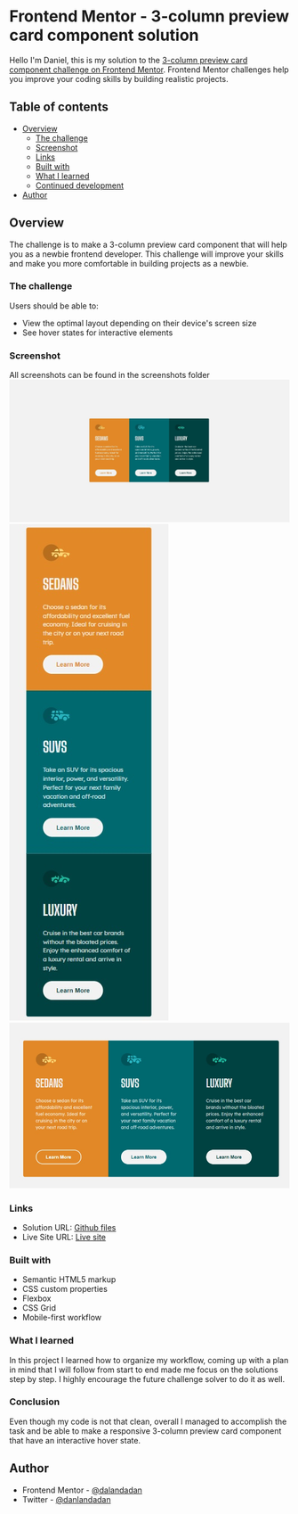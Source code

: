 # Frontend Mentor - 3-column preview card component solution

Hello I'm Daniel, this is my solution to the [3-column preview card component challenge on Frontend Mentor](https://www.frontendmentor.io/challenges/3column-preview-card-component-pH92eAR2-). Frontend Mentor challenges help you improve your coding skills by building realistic projects. 

## Table of contents

- [Overview](#overview)
  - [The challenge](#the-challenge)
  - [Screenshot](#screenshot)
  - [Links](#links)
  - [Built with](#built-with)
  - [What I learned](#what-i-learned)
  - [Continued development](#continued-development)
- [Author](#author)

## Overview

The challenge is to make a 3-column preview card component that will help you as a newbie frontend developer. This challenge will improve your skills and make you more comfortable in building projects as a newbie.

### The challenge

Users should be able to:

- View the optimal layout depending on their device's screen size
- See hover states for interactive elements

### Screenshot

All screenshots can be found in the screenshots folder
![](screenshots/desktop-screenshot.jpg)
![](screenshots/mobile-screenshot.jpg)
![](screenshots/on-click-screenshot.jpg)


### Links

- Solution URL: [Github files](https://github.com/dalandadan/Challenge_3-column-preview-card)
- Live Site URL: [Live site](https://kind-rosalind-252acb.netlify.app)

### Built with

- Semantic HTML5 markup
- CSS custom properties
- Flexbox
- CSS Grid
- Mobile-first workflow

### What I learned

In this project I learned how to organize my workflow, coming up with a plan in mind that I will follow from start to end made me focus on the solutions step by step. I highly encourage the future challenge solver to do it as well.

### Conclusion

Even though my code is not that clean, overall I managed to accomplish the task and be able to make a responsive 3-column preview card component that have an interactive hover state.

## Author

- Frontend Mentor - [@dalandadan](https://www.frontendmentor.io/profile/dalandadan)
- Twitter - [@danlandadan](https://www.twitter.com/danlandadan)
